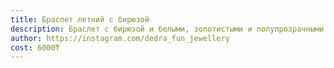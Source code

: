 ```yaml
---
title: Браслет летний с бирюзой
description: Браслет с бирюзой и белыми, золотистыми и полупрозрачными бусинами
author: https://instagram.com/dedra_fun_jewellery
cost: 6000₸
---
```

